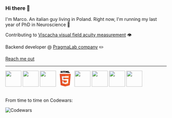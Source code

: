 ### Hi there 👋

I'm Marco. 
An italian guy living in Poland. Right now, I'm running my last year of PhD in Neuroscience 🧠   
   
Contributing to [Viscacha visual field acuity measurement](https://github.com/grimwj/Viscacha2) 👁️   
   
Backend developer @ [PragmaLab company](https://www.linkedin.com/company/pragmalab-gmbh/) ✏️  

[Reach me out](https://myspace-delta.vercel.app/)   

<hr/>   



<img src="https://cdn.jsdelivr.net/gh/devicons/devicon/icons/python/python-original-wordmark.svg" width=50px height=50px /> <img src="https://cdn.jsdelivr.net/gh/devicons/devicon/icons/javascript/javascript-plain.svg" width=50px height=50px /> <img src="https://cdn.jsdelivr.net/gh/devicons/devicon/icons/typescript/typescript-plain.svg" width=50px height=50px /> <img src="https://github.com/devicons/devicon/blob/master/icons/html5/html5-original-wordmark.svg" width=50px height=50px /> <img src="https://cdn.jsdelivr.net/gh/devicons/devicon/icons/jest/jest-plain.svg" width=50px height=50px /> <img src="https://cdn.jsdelivr.net/gh/devicons/devicon/icons/nestjs/nestjs-plain-wordmark.svg"  width=50px height=50px /> <img src="https://cdn.jsdelivr.net/gh/devicons/devicon/icons/pandas/pandas-original-wordmark.svg" width=50px height=50px /> <img src="https://cdn.jsdelivr.net/gh/devicons/devicon/icons/jupyter/jupyter-original-wordmark.svg" width=50px height=50px />


<br/>
From time to time on Codewars:  

![Codewars](https://github.r2v.ch/codewars?user=marco-create&stroke=COLOR)
